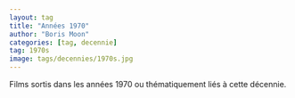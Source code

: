 ```yaml
---
layout: tag
title: "Années 1970"
author: "Boris Moon"
categories: [tag, decennie]
tag: 1970s
image: tags/decennies/1970s.jpg
---
```


Films sortis dans les années 1970 ou thématiquement liés à cette décennie.
